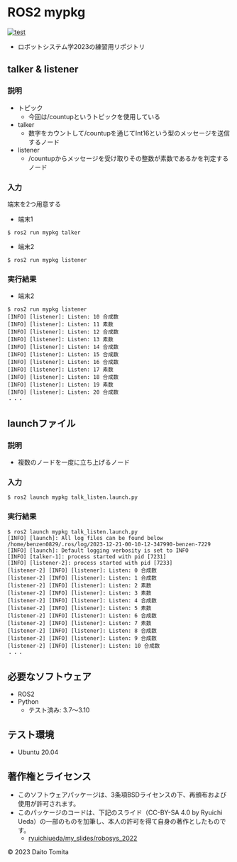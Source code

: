 # ROS2 mypkg
[![test](https://github.com/daitotomita/mypkg/actions/workflows/test.yml/badge.svg)](https://github.com/daitotomita/mypkg/actions/workflows/test.yml)

  * ロボットシステム学2023の練習用リポジトリ
##  talker & listener
### 説明
 * トピック
	* 今回は/countupというトピックを使用している
 * talker
	* 数字をカウントして/countupを通じてInt16という型のメッセージを送信するノード
 * listener
	* /countupからメッセージを受け取りその整数が素数であるかを判定するノード
 
### 入力
端末を2つ用意する
  * 端末1
```
$ ros2 run mypkg talker
```
  * 端末2
```
$ ros2 run mypkg listener
```
### 実行結果
  * 端末2
```
$ ros2 run mypkg listener
[INFO] [listener]: Listen: 10 合成数
[INFO] [listener]: Listen: 11 素数
[INFO] [listener]: Listen: 12 合成数
[INFO] [listener]: Listen: 13 素数
[INFO] [listener]: Listen: 14 合成数
[INFO] [listener]: Listen: 15 合成数
[INFO] [listener]: Listen: 16 合成数
[INFO] [listener]: Listen: 17 素数
[INFO] [listener]: Listen: 18 合成数
[INFO] [listener]: Listen: 19 素数
[INFO] [listener]: Listen: 20 合成数
・・・
```

## launchファイル
### 説明
  * 複数のノードを一度に立ち上げるノード
### 入力
```
$ ros2 launch mypkg talk_listen.launch.py
```
### 実行結果
```
$ ros2 launch mypkg talk_listen.launch.py
[INFO] [launch]: All log files can be found below /home/benzen0829/.ros/log/2023-12-21-00-10-12-347990-benzen-7229
[INFO] [launch]: Default logging verbosity is set to INFO
[INFO] [talker-1]: process started with pid [7231]
[INFO] [listener-2]: process started with pid [7233]
[listener-2] [INFO] [listener]: Listen: 0 合成数
[listener-2] [INFO] [listener]: Listen: 1 合成数
[listener-2] [INFO] [listener]: Listen: 2 素数
[listener-2] [INFO] [listener]: Listen: 3 素数
[listener-2] [INFO] [listener]: Listen: 4 合成数
[listener-2] [INFO] [listener]: Listen: 5 素数
[listener-2] [INFO] [listener]: Listen: 6 合成数
[listener-2] [INFO] [listener]: Listen: 7 素数
[listener-2] [INFO] [listener]: Listen: 8 合成数
[listener-2] [INFO] [listener]: Listen: 9 合成数
[listener-2] [INFO] [listener]: Listen: 10 合成数
・・・
```

## 必要なソフトウェア
  * ROS2
  * Python
	* テスト済み: 3.7～3.10

## テスト環境
  * Ubuntu 20.04

## 著作権とライセンス
  *  このソフトウェアパッケージは、3条項BSDライセンスの下、再頒布および使用が許可されます。
  *  このパッケージのコードは、下記のスライド（CC-BY-SA 4.0 by Ryuichi Ueda）の一部のものを加筆し、本人の許可を得て自身の著作としたものです。
      * [ryuichiueda/my_slides/robosys_2022](https://github.com/ryuichiueda/my_slides/tree/master/robosys_2022)

© 2023 Daito Tomita
